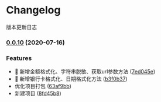 # Changelog

版本更新日志

### [0.0.10](https://github.paic.com.cn/PhFE/h5_utils/compare/v0.0.9...v0.0.10) (2020-07-16)

### Features

* 🎸 新增金额格式化、字符串脱敏、获取url参数方法 ([7ed045e](https://github.paic.com.cn/PhFE/h5_utils/commit/7ed045e384b580963d7d9c5974f4ec0effdaf5cc))
* 🎸 新增银行卡格式化、日期格式化方法 ([b3f0b37](https://github.paic.com.cn/PhFE/h5_utils/commit/b3f0b371e6350af20b751528f7209f7d3f5180a9))
* 优化项目打包 ([63af9bb](https://github.paic.com.cn/PhFE/h5_utils/commit/63af9bb5c535ce40c89367547160ac1aca584e7e))
* 新建项目 ([8fd45b8](https://github.paic.com.cn/PhFE/h5_utils/commit/8fd45b8676f47450c48a4b1741b4a7b51b2814ff))

